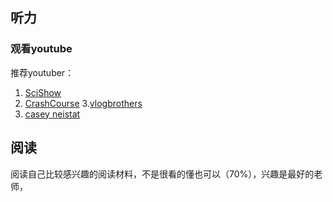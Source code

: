 ## 听力
### 观看youtube
推荐youtuber：

1. [SciShow](https://www.youtube.com/user/scishow)
2. [CrashCourse](https://www.youtube.com/user/crashcourse)
3.[vlogbrothers](https://www.youtube.com/user/vlogbrothers)
4. [casey neistat](https://www.youtube.com/user/caseyneistat)

## 阅读
阅读自己比较感兴趣的阅读材料，不是很看的懂也可以（70%），兴趣是最好的老师，


```{.python .input}

```
